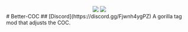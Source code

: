 <div align="center">
 <a href="https://github.com/evisadev/Better-COC/releases/latest">
 <img src="https://img.shields.io/github/downloads/evisadev/Better-COC/total?label=Downloads&style=flat-square"<img></a>
 <a href="https://discord.gg/Fjwnh4ygPZ">
 <img src="https://img.shields.io/discord/989239017511989258?label=Discord&style=flat-square"</img></a>
</div>
# Better-COC
## [Discord](https://discord.gg/Fjwnh4ygPZ)
A gorilla tag mod that adjusts the COC.
